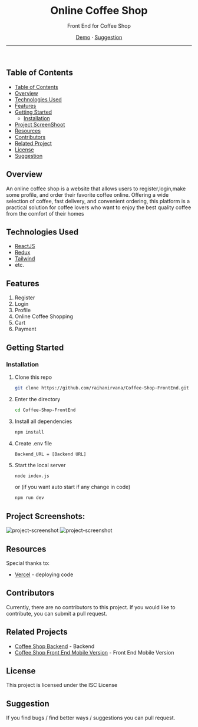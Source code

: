 <div align='center' style="text-align: center;">

<h1 style="border:0;margin:1rem">Online Coffee Shop</h1>

Front End for Coffee Shop

[Demo](https://coffee-shop-front-end.vercel.app) · [Suggestion](mailto:raihanirvana13@gmail.com)

<hr>
<br>

</div>

## Table of Contents

- [Table of Contents](#table-of-contents)
- [Overview](#overview)
- [Technologies Used](#technologies-used)
- [Features](#features)
- [Getting Started](#getting-started)
  - [Installation](#installation)
- [Project ScreenShoot](#project-screenshots)
- [Resources](#resources)
- [Contributors](#contributors)
- [Related Project](#related-project)
- [License](#license)
- [Suggestion](#suggestion)

## Overview

An online coffee shop is a website that allows users to register,login,make some profile, and order their favorite coffee online. Offering a wide selection of coffee, fast delivery, and convenient ordering, this platform is a practical solution for coffee lovers who want to enjoy the best quality coffee from the comfort of their homes

## Technologies Used

- [ReactJS](https://legacy.reactjs.org/docs/getting-started.html)
- [Redux](https://redux-toolkit.js.org)
- [Tailwind](https://tailwindcss.com/)
- etc.

## Features

1. Register
2. Login
3. Profile
4. Online Coffee Shopping
5. Cart
6. Payment

## Getting Started

### Installation

1. Clone this repo

   ```bash
   git clone https://github.com/raihanirvana/Coffee-Shop-FrontEnd.git
   ```

2. Enter the directory

   ```bash
   cd Coffee-Shop-FrontEnd
   ```

3. Install all dependencies

   ```bash
   npm install
   ```

4. Create .env file

   ```env
   Backend_URL = [Backend URL]
   ```

5. Start the local server

   ```bash
   node index.js
   ```

   or (if you want auto start if any change in code)

   ```bash
   npm run dev
   ```

## Project Screenshots:

<img src="https://user-images.githubusercontent.com/83262495/245555983-79c43375-cb8c-4d96-b1e7-4c136f20878e.jpeg" alt="project-screenshot">

<img src="https://user-images.githubusercontent.com/83262495/245556120-32fb19b3-5b1e-4f90-8a79-3d1c3b9139f1.jpeg" alt="project-screenshot">

## Resources

Special thanks to:

- [Vercel](https://vercel.com) - deploying code

## Contributors

Currently, there are no contributors to this project. If you would like to contribute, you can submit a pull request.

## Related Projects

- [Coffee Shop Backend](https://github.com/raihanirvana/backend-week5) - Backend
- [Coffee Shop Front End Mobile Version](https://github.com/raihanirvana/CoffeeShop-Mobile-Native) - Front End Mobile Version

## License

This project is licensed under the ISC License

## Suggestion

If you find bugs / find better ways / suggestions you can pull request.
